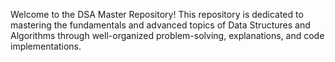 Welcome to the DSA Master Repository!
This repository is dedicated to mastering the fundamentals and advanced topics of Data Structures and Algorithms through well-organized problem-solving, explanations, and code implementations.
